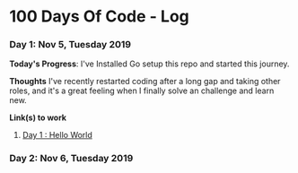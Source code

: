 # 100 Days Of Code - Log

### Day 1: Nov 5, Tuesday 2019

**Today's Progress**: I've Installed Go setup this repo and started this journey.

**Thoughts** I've recently restarted coding after a long gap and taking other roles, and it's a great feeling when I finally solve an challenge and learn new.

**Link(s) to work**

1. [Day 1 : Hello World](cmd/hello)

### Day 2: Nov 6, Tuesday 2019
